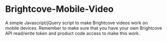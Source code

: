 # Brightcove-Mobile-Video
A simple Javascript/jQuery script to make Brightcove videos work on mobile devices.
Remember to make sure that you have your own Brightcove API read/write token and product code access to make this work. 
